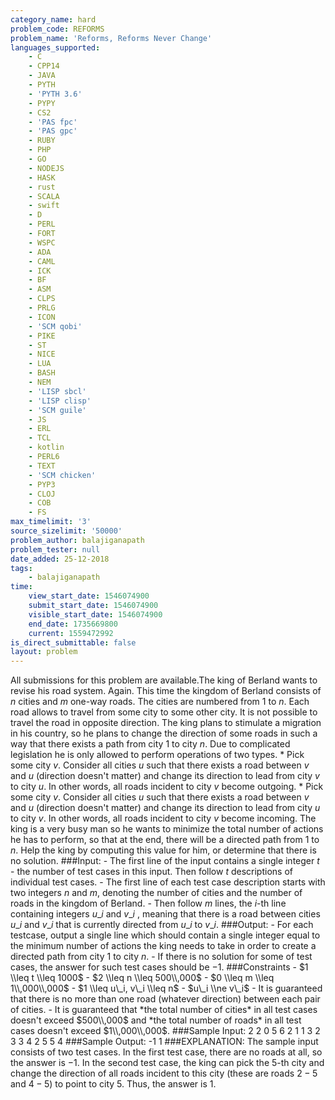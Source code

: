 ```yaml
---
category_name: hard
problem_code: REFORMS
problem_name: 'Reforms, Reforms Never Change'
languages_supported:
    - C
    - CPP14
    - JAVA
    - PYTH
    - 'PYTH 3.6'
    - PYPY
    - CS2
    - 'PAS fpc'
    - 'PAS gpc'
    - RUBY
    - PHP
    - GO
    - NODEJS
    - HASK
    - rust
    - SCALA
    - swift
    - D
    - PERL
    - FORT
    - WSPC
    - ADA
    - CAML
    - ICK
    - BF
    - ASM
    - CLPS
    - PRLG
    - ICON
    - 'SCM qobi'
    - PIKE
    - ST
    - NICE
    - LUA
    - BASH
    - NEM
    - 'LISP sbcl'
    - 'LISP clisp'
    - 'SCM guile'
    - JS
    - ERL
    - TCL
    - kotlin
    - PERL6
    - TEXT
    - 'SCM chicken'
    - PYP3
    - CLOJ
    - COB
    - FS
max_timelimit: '3'
source_sizelimit: '50000'
problem_author: balajiganapath
problem_tester: null
date_added: 25-12-2018
tags:
    - balajiganapath
time:
    view_start_date: 1546074900
    submit_start_date: 1546074900
    visible_start_date: 1546074900
    end_date: 1735669800
    current: 1559472992
is_direct_submittable: false
layout: problem
---
```

All submissions for this problem are available.The king of Berland wants to revise his road system. Again. This time the kingdom of Berland consists of $n$ cities and $m$ one-way roads. The cities are numbered from 1 to $n$. Each road allows to travel from some city to some other city. It is not possible to travel the road in opposite direction. The king plans to stimulate a migration in his country, so he plans to change the direction of some roads in such a way that there exists a path from city $1$ to city $n$. Due to complicated legislation he is only allowed to perform operations of two types. \* Pick some city $v$. Consider all cities $u$ such that there exists a road between $v$ and $u$ (direction doesn't matter) and change its direction to lead from city $v$ to city $u$. In other words, all roads incident to city $v$ become outgoing. \* Pick some city $v$. Consider all cities $u$ such that there exists a road between $v$ and $u$ (direction doesn't matter) and change its direction to lead from city $u$ to city $v$. In other words, all roads incident to city $v$ become incoming. The king is a very busy man so he wants to minimize the total number of actions he has to perform, so that at the end, there will be a directed path from $1$ to $n$. Help the king by computing this value for him, or determine that there is no solution. ###Input: - The first line of the input contains a single integer $t$ - the number of test cases in this input. Then follow $t$ descriptions of individual test cases. - The first line of each test case description starts with two integers $n$ and $m$, denoting the number of cities and the number of roads in the kingdom of Berland. - Then follow $m$ lines, the $i$-th line containing integers $u\_i$ and $v\_i$ , meaning that there is a road between cities $u\_i$ and $v\_i$ that is currently directed from $u\_i$ to $v\_i$. ###Output: - For each testcase, output a single line which should contain a single integer equal to the minimum number of actions the king needs to take in order to create a directed path from city $1$ to city $n$. - If there is no solution for some of test cases, the answer for such test cases should be $-1$. ###Constraints - $1 \\leq t \\leq 1000$ - $2 \\leq n \\leq 500\\,000$ - $0 \\leq m \\leq 1\\,000\\,000$ - $1 \\leq u\_i, v\_i \\leq n$ - $u\_i \\ne v\_i$ - It is guaranteed that there is no more than one road (whatever direction) between each pair of cities. - It is guaranteed that \*the total number of cities\* in all test cases doesn't exceed $500\\,000$ and \*the total number of roads\* in all test cases doesn't exceed $1\\,000\\,000$. ###Sample Input: 2 2 0 5 6 2 1 1 3 2 3 3 4 2 5 5 4 ###Sample Output: -1 1 ###EXPLANATION: The sample input consists of two test cases. In the first test case, there are no roads at all, so the answer is $-1$. In the second test case, the king can pick the $5$-th city and change the direction of all roads incident to this city (these are roads $2-5$ and $4-5$) to point to city $5$. Thus, the answer is $1$.
